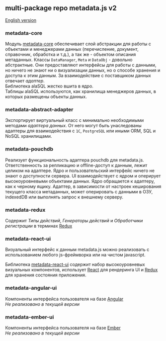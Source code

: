 ## multi-package repo metadata.js v2

[English version](README.en.md)

### metadata-core
Модуль [metadata-core](metadata-core) обеспечивает слой абстракции для работы с объектами и менеджерами данных (перечисление, документ, справочник, обработка и т.д.), а так же - объектом описания метаданных. Классы `DataManager`, `Meta` и `DataObj` - довольно абстрактные. Они предоставляют интерфейсы для работы с данными, но ничего не знают ни о визуализации данных, но о способе хранения и доступа к этим данным. За взаимодействие с поставщиком данных отвечает _адаптер_.  
Библиотека alaSQL жестко вшита в ядро.  
Таблицы alaSQL используются, как хранилища менеджеров данных, в которых размещены объекты данных.
 
### metadata-abstract-adapter
Экспортирует виртуальный класс с минимально необходимыми методами _адаптера данных_. От него могут быть унаследованы адаптеры для взаимодействия с `1С`, `PostgreSQL` или иными ORM, SQL и NoSQL хранилищами.

### metadata-pouchdb
Реализует функциональность адаптера pouchdb для metadata.js.
Ответственность за репликацию и offline-доступ к данным, лежит целиком на адаптере. Ядро и пользовательский интерфейс ничего не знают о доступности сервера. UI взаимодействует с ядром и оперирует высокоуровневыми объектами данных. Ядро обращается к адаптеру, как к черному ящику. Адаптер, в зависимости от настроек кеширования текущего класса метаданных, может оперировать с данными в ОЗУ, indexedDB или выполнять запрос к внешнему серверу.

### metadata-redux
Содержит _Типы действий_, _Генераторы действий_ и _Обработчики регистрации_ в терминах [Redux](https://github.com/reactjs/redux)

### metadata-react-ui
Визуальный интерфейс к данным metadata.js можно реализовать с использованием любого js-фреймворка или на чистом javascript.

Библиотека [metadata-react-ui](metadata-react-ui) содержит набор высокоуровневых визуальных компонентов, использует [React](https://github.com/facebook/react) для рендеринга UI и [Redux](https://github.com/reactjs/redux) для хранения состояния приложения.

### metadata-angular-ui
Компоненты интерфейса пользователя на базе [Angular](https://angularjs.org/)  
_Не реализовано в текущей версии_

### metadata-ember-ui
Компоненты интерфейса пользователя на базе [Ember](http://emberjs.com/)  
_Не реализовано в текущей версии_

